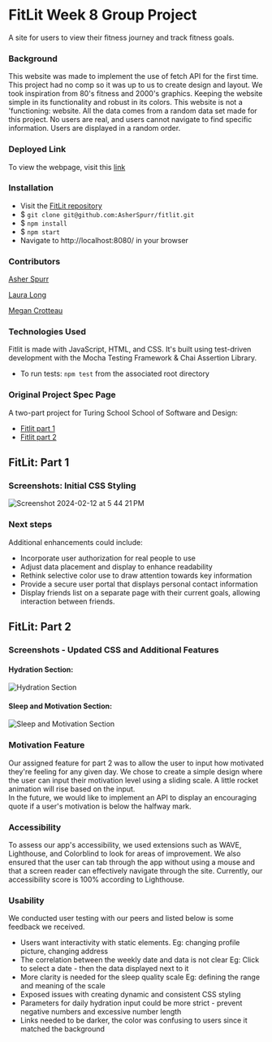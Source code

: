 # FitLit Week 8 Group Project
A site for users to view their fitness journey and track fitness goals.

### Background 
This website was made to implement the use of fetch API for the first time. This project had no comp so it was up to us to create  design and layout. We took inspiration from 80's fitness and 2000's graphics. Keeping the website simple in its functionality and robust in its colors. This website is not a 'functioning: website. All the data comes from a random data set made for this project. No users are real, and users cannot navigate to find specific information. Users are displayed in a random order.

### Deployed Link
To view the webpage, visit this [link](https://crotteau.github.io/FitLit/)

### Installation
- Visit the [FitLit repository](https://github.com/AsherSpurr/fitlit)
- $ `git clone git@github.com:AsherSpurr/fitlit.git`
- $ `npm install`
- $ `npm start`
- Navigate to http://localhost:8080/ in your browser

### Contributors 
[Asher Spurr](https://github.com/AsherSpurr)

[Laura Long](https://github.com/lalonggone)

[Megan Crotteau](https://github.com/crotteau)

### Technologies Used
Fitlit is made with JavaScript, HTML, and CSS. It's built using test-driven development with the Mocha Testing Framework & Chai Assertion Library.
- To run tests: `npm test` from the associated root directory 

### Original Project Spec Page
A two-part project for Turing School School of Software and Design: 
- [Fitlit part 1](https://frontend.turing.edu/projects/module-2/fitlit-part-one-agile.html)
- [Fitlit part 2](https://frontend.turing.edu/projects/module-2/fitlit-part-two-agile.html)

## FitLit: Part 1

### Screenshots: Initial CSS Styling
![Screenshot 2024-02-12 at 5 44 21 PM](https://github.com/AsherSpurr/fitlit/assets/144856487/cefcfe08-ebfa-4fb5-a610-14ef913e60c0)


### Next steps 
Additional enhancements could include:
- Incorporate user authorization for real people to use
- Adjust data placement and display to enhance readability
- Rethink selective color use to draw attention towards key information
- Provide a secure user portal that displays personal contact information
- Display friends list on a separate page with their current goals, allowing interaction between friends.
  

## FitLit: Part 2

### Screenshots - Updated CSS and Additional Features
#### Hydration Section:
![Hydration Section](https://github.com/AsherSpurr/fitlit/assets/149750476/18e515e7-1dd6-4528-93d9-8157bfe3a3ce)

#### Sleep and Motivation Section:
![Sleep and Motivation Section](https://github.com/AsherSpurr/fitlit/assets/149750476/10a95168-1a29-40ec-bbea-7b169c5e31a0)

### Motivation Feature
Our assigned feature for part 2 was to allow the user to input how motivated they're feeling for any given day. We chose to create a simple design where the user can input their motivation level using a sliding scale. A little rocket animation will rise based on the input.  
In the future, we would like to implement an API to display an encouraging quote if a user's motivation is below the halfway mark.

### Accessibility
To assess our app's accessibility, we used extensions such as WAVE, Lighthouse, and Colorblind to look for areas of improvement. We also ensured that the user can tab through the app without using a mouse and that a screen reader can effectively navigate through the site. Currently, our accessibility score is 100% according to Lighthouse. 

### Usability
We conducted user testing with our peers and listed below is some feedback we received.
- Users want interactivity with static elements. Eg: changing profile picture, changing address
- The correlation between the weekly date and data is not clear Eg: Click to select a date - then the data displayed next to it
- More clarity is needed for the sleep quality scale Eg: defining the range and meaning of the scale
- Exposed issues with creating dynamic and consistent CSS styling 
- Parameters for daily hydration input could be more strict - prevent negative numbers and excessive number length
- Links needed to be darker, the color was confusing to users since it matched the background
